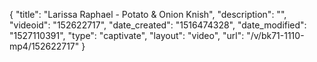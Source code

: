 {
    "title": "Larissa Raphael - Potato & Onion Knish",
    "description": "",
    "videoid": "152622717",
    "date_created": "1516474328",
    "date_modified": "1527110391",
    "type": "captivate",
    "layout": "video",
    "url": "\/v\/bk71-1110-mp4\/152622717"
}